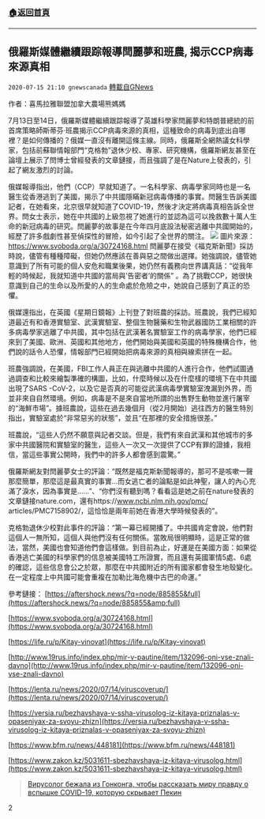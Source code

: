 ###  [:house:返回首頁](https://github.com/ourhimalayas/txt)
---

## 俄羅斯媒體繼續跟踪報導閆麗夢和班農, 揭示CCP病毒來源真相
`2020-07-15 21:10 gnewscanada` [轉載自GNews](https://gnews.org/zh-hant/266245/)

作者：喜馬拉雅聯盟加拿大農場熊媽媽

7月13日至14日，俄羅斯媒體繼續跟踪報導了英雄科學家閆麗夢和特朗普總統的前首席策略師斯蒂芬·班農揭示CCP病毒來源的真相，這種致命的病毒到底出自哪裡？是如何傳播的？俄媒一直沒有離開這條主線。同時，俄羅斯全網熱議女科學家，包括前蘇聯情報部門“克格勃”退休少校、專家、研究機構，俄羅斯網友甚至在論壇上展示了閆博士曾經發表的文章鏈接，而且強調了是在Nature上發表的，引起了網友激烈的討論。

俄媒報導指出，他們（CCP）早就知道了。一名科學家、病毒學家同時也是一名醫生從香港逃到了美國，揭示了中共國隱瞞新冠病毒傳播的事實。閆醫生告訴美國記者，在她看來，北京很早就知道了COVID-19，然後才決定將病毒真相告訴全世界。閆女士表示，她在中共國的上級忽視了她進行的並認為這可以挽救數十萬人生命的新冠病毒的研究。閆麗夢的故事是在今年四月底設法秘密逃離中共國開始的，經歷了許多戲劇性甚至偵探性的冒險，如今引起了全世界的關注。
![](https://s3.amazonaws.com/gnews-media-offload/wp-content/uploads/2020/07/15203828/image-58.png)
圖片來源：https://www.svoboda.org/a/30724168.html 
閆麗夢在接受《福克斯新聞》採訪時說，儘管有種種障礙，但她仍然應該在善與惡之間做出選擇。她強調說，儘管她意識到了所有可能的個人安危和職業後果，她仍然有義務向世界講真話：“從我年輕的時候起，我就知道中共國的當局與’告密者’的關係” 。為了挑戰CCP，她很快意識到自己的生命以及所愛的人的生命處於危險之中，她說自己感到了真正的恐懼。

俄媒還指出，在英國《星期日鏡報》上刊登了對班農的採訪。班農說，我們已經知道最近有和香港實驗室、武漢實驗室、整個生物醫藥和生物武器國防工業相關的許多病毒學家逃離了中共國，其中包括在武漢著名實驗室工作的病毒學家，他們已經來到了美國、歐洲、英國和其他地方，他們開始與美國和英國的特殊機構合作，他們說的話令人恐懼，情報部門已經開始把病毒來源的真相與線索拼在一起。

班農強調說，在美國，FBI工作人員正在與逃離中共國的人進行合作，他們試圖通過調查和比較來繪製準確的構圖，比如，什麼時候以及在什麼樣的環境下在中共國出現了SARS -CoV-2，以及它是否真的可能從武漢病毒學實驗室洩漏到外界，而並非來自自然環境。例如，病毒是不是來自當地所謂的出售野生動物並進行屠宰的“海鮮市場”。據班農說，這些在過去幾個月（從2月開始）逃往西方的醫生特別指出，實驗室處於“非常惡劣的狀態”，並且“在那裡的安全措施很差。”

班農說，“這些人仍然不願意與記者交談。但是，我們有來自武漢和其他城市的多家中共國醫院和實驗室的醫生，這些人一次又一次提供了CCP有罪的證據，我相信，當這些事實公開時，我們中的許多人都會感到震驚。”

俄羅斯網友對閆麗夢女士的評論：“既然是福克斯新聞報導的，那可不是咳嗽一聲那麼簡單，那麼這是最真實的事實…而女逃亡者的論點是如此神聖，讓人的內心充滿了淚水，因為事實是……”、“你們沒有聽到嗎？看看這是她之前在nature發表的文章鏈接nature.com，還有https://www.ncbi.nlm.nih.gov/pmc/ articles/PMC7158902/，這恰恰是兩年前她在香港大學時候發表的”。

克格勃退休少校對此事件的評論：“第一幕已經開播了。中共國肯定會說，他們對這個人一無所知，這個人與他們沒有任何關係。當敗局很明顯時，這是正常的做法，當然，美國也會知道他們會這樣做。到目前為止，好運是在美國方面：如果從香港逃亡美國的科學家們的信息被美國特工所證實，而且還有英國軍情5處、6處的確認，這些信息會公之於眾，那麼在中共國附近的所有國家都會發生地殼變化。在一定程度上中共國可能會重複在加勒比海危機中古巴的命運。”

參考鏈接： [https://aftershock.news/?q=node/885855&full](https://aftershock.news/?q=node/885855&amp;full)

[https://www.svoboda.org/a/30724168.html](https://www.svoboda.org/a/30724168.html)

[https://life.ru/p/Kitay-vinovat](https://life.ru/p/Kitay-vinovat)

[http://www.19rus.info/index.php/mir-v-pautine/item/132096-oni-vse-znali-davno](http://www.19rus.info/index.php/mir-v-pautine/item/132096-oni-vse-znali-davno)

[https://lenta.ru/news/2020/07/14/viruscoverup/](https://lenta.ru/news/2020/07/14/viruscoverup/)

[https://versia.ru/bezhavshaya-v-ssha-virusolog-iz-kitaya-priznalas-v-opaseniyax-za-svoyu-zhizn](https://versia.ru/bezhavshaya-v-ssha-virusolog-iz-kitaya-priznalas-v-opaseniyax-za-svoyu-zhizn)

[https://www.bfm.ru/news/448181](https://www.bfm.ru/news/448181)

[https://www.zakon.kz/5031611-sbezhavshaya-iz-kitaya-virusolog.html](https://www.zakon.kz/5031611-sbezhavshaya-iz-kitaya-virusolog.html)

> [Вирусолог бежала из Гонконга, чтобы рассказать миру правду о вспышке COVID-19, которую скрывает Пекин](https://www.epochtimes.ru/virusolog-bezhala-iz-gonkonga-chtoby-rasskazat-miru-pravdu-o-vspyshke-covid-19-kotoruyu-skryvaet-pekin-99089607/)

2
